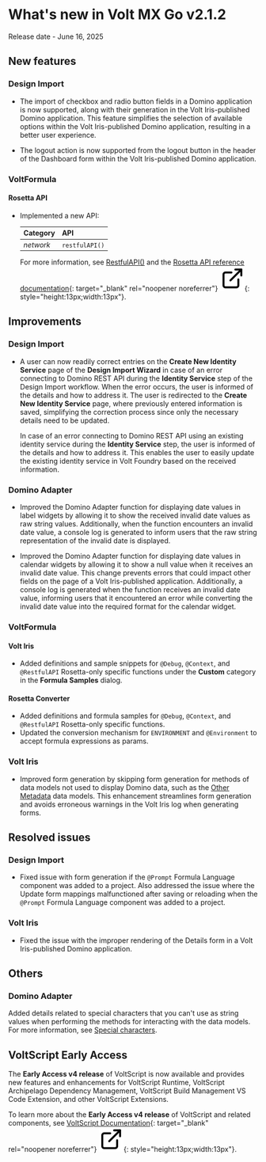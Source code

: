 # What's new in Volt MX Go v2.1.2

Release date - June 16, 2025

## New features

### Design Import

- The import of checkbox and radio button fields in a Domino application is now supported, along with their generation in the Volt Iris-published Domino application. This feature simplifies the selection of available options within the Volt Iris-published Domino application, resulting in a better user experience.

- The logout action is now supported from the logout button in the header of the Dashboard form within the Volt Iris-published Domino application.  

<!--
- Added support for Double-Byte Character Set that now allows import of forms and views with DBCS character names.
-->
### VoltFormula

#### Rosetta API

- Implemented a new API:

    |Category|API|
    |:---|:---|
    |*network*|`restfulAPI()`|

    For more information, see [RestfulAPI()](../topicguides/voltformula/rosetta/restapi.md) and the [Rosetta API reference documentation](../javadoc/index.html "Link opens a new tab"){: target="_blank" rel="noopener noreferrer"}&nbsp;![link image](../assets/images/external-link.svg){: style="height:13px;width:13px"}.

## Improvements
<!-- for v10-->
### Design Import

- A user can now readily correct entries on the **Create New Identity Service** page of the **Design Import Wizard** in case of an error connecting to Domino REST API during the **Identity Service** step of the Design Import workflow. When the error occurs, the user is informed of the details and how to address it. The user is redirected to the **Create New Identity Service** page, where previously entered information is saved, simplifying the correction process since only the necessary details need to be updated.

    In case of an error connecting to Domino REST API using an existing identity service during the **Identity Service** step, the user is informed of the details and how to address it. This enables the user to easily update the existing identity service in Volt Foundry based on the received information.

### Domino Adapter

- Improved the Domino Adapter function for displaying date values in label widgets by allowing it to show the received invalid date values as raw string values. Additionally, when the function encounters an invalid date value, a console log is generated to inform users that the raw string representation of the invalid date is displayed.

- Improved the Domino Adapter function for displaying date values in calendar widgets by allowing it to show a null value when it receives an invalid date value. This change prevents errors that could impact other fields on the page of a Volt Iris-published application. Additionally, a console log is generated when the function receives an invalid date value, informing users that it encountered an error while converting the invalid date value into the required format for the calendar widget.

<!-- not yet merged - might be for V10
- Improved user experience when using the configured Object Service in Volt Foundry, as the connection timeout to the Domino REST API has been extended, resulting in fewer login prompts.
-->
### VoltFormula

#### Volt Iris

- Added definitions and sample snippets for `@Debug`, `@Context`, and `@RestfulAPI` Rosetta-only specific functions under the **Custom** category in the **Formula Samples** dialog.

#### Rosetta Converter

- Added definitions and formula samples for `@Debug`, `@Context`, and `@RestfulAPI` Rosetta-only specific functions.
- Updated the conversion mechanism for `ENVIRONMENT` and `@Environment` to accept formula expressions as params.

### Volt Iris

- Improved form generation by skipping form generation for methods of data models not used to display Domino data, such as the [Other Metadata](../topicguides/adapter/datamodel.md#other-metadata) data models. This enhancement streamlines form generation and avoids erroneous warnings in the Volt Iris log when generating forms.

## Resolved issues

### Design Import

- Fixed issue with form generation if the `@Prompt` Formula Language component was added to a project. Also addressed the issue where the Update form mappings malfunctioned after saving or reloading when the `@Prompt` Formula Language component was added to a project.

### Volt Iris 

- Fixed the issue with the improper rendering of the Details form in a Volt Iris-published Domino application.
<!--for 2.1.2
## Resolved issues

### Design Import

- Fixed the issue where design elements with Japanese names weren't imported, even after the design import process was completed.

    !!! note

        This capability will not be available until Volt Iris support is added in an upcoming Volt Iris release.

Need to confirm MXOP-13076
### Volt Iris
- Fixed the issue where applications built with Volt Iris weren't displayed correctly if Volt Iris was running on Microsoft Windows with a Japanese locale.-->
## Others

### Domino Adapter

Added details related to special characters that you can't use as string values when performing the methods for interacting with the data models. For more information, see [Special characters](../references/knownlimitation.md#special-characters).

## VoltScript Early Access

The **Early Access v4 release** of VoltScript is now available and provides new features and enhancements for VoltScript Runtime, VoltScript Archipelago Dependency Management, VoltScript Build Management VS Code Extension, and other VoltScript Extensions.

To learn more about the **Early Access v4 release** of VoltScript and related components, see [VoltScript Documentation](https://help.hcltechsw.com/docs/voltscript/early-access/index.html "Link opens a new tab"){: target="_blank" rel="noopener noreferrer"}&nbsp;![link image](../assets/images/external-link.svg){: style="height:13px;width:13px"}.
